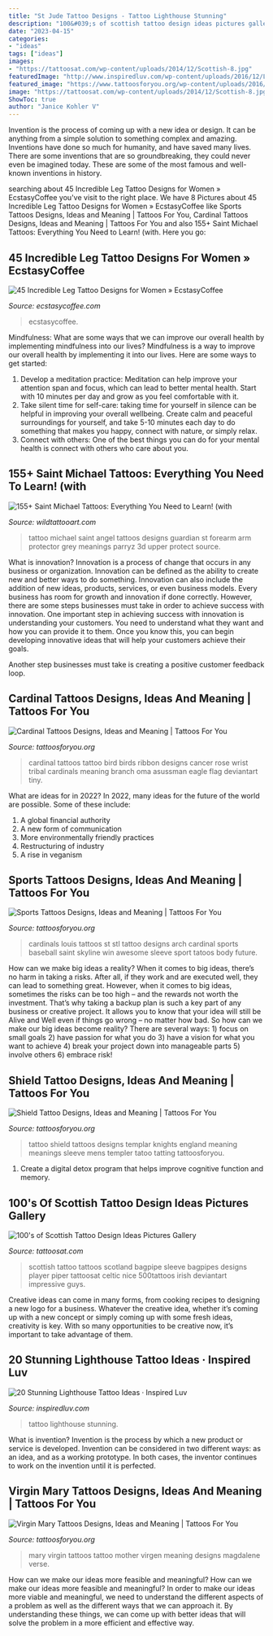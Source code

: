 ```yaml
---
title: "St Jude Tattoo Designs - Tattoo Lighthouse Stunning"
description: "100&#039;s of scottish tattoo design ideas pictures gallery"
date: "2023-04-15"
categories:
- "ideas"
tags: ["ideas"]
images:
- "https://tattoosat.com/wp-content/uploads/2014/12/Scottish-8.jpg"
featuredImage: "http://www.inspiredluv.com/wp-content/uploads/2016/12/Lighthouse-Tattoo-IdeasLighthouse-Tattoo-Ideas.jpg"
featured_image: "https://www.tattoosforyou.org/wp-content/uploads/2016/05/Cardinal-Tattoo.jpg"
image: "https://tattoosat.com/wp-content/uploads/2014/12/Scottish-8.jpg"
ShowToc: true
author: "Janice Kohler V"
---
```



Invention is the process of coming up with a new idea or design. It can be anything from a simple solution to something complex and amazing. Inventions have done so much for humanity, and have saved many lives. There are some inventions that are so groundbreaking, they could never even be imagined today. These are some of the most famous and well-known inventions in history.

	

		
searching about 45 Incredible Leg Tattoo Designs for Women » EcstasyCoffee you've visit to the right place. We have 8 Pictures about 45 Incredible Leg Tattoo Designs for Women » EcstasyCoffee like Sports Tattoos Designs, Ideas and Meaning | Tattoos For You, Cardinal Tattoos Designs, Ideas and Meaning | Tattoos For You and also 155+ Saint Michael Tattoos: Everything You Need to Learn! (with. Here you go:
		
    
## 45 Incredible Leg Tattoo Designs For Women » EcstasyCoffee

<img loading=lazy src="https://i2.wp.com/www.ecstasycoffee.com/wp-content/uploads/2016/11/Quotations.jpg?fit=600%2C800&amp;ssl=1" onerror="this.onerror=null;this.src='https://tse4.mm.bing.net/th?id=OIP.RSOoDNlHcrQVJn6b_RUwVQHaJ4&amp;pid=15.1';" alt="45 Incredible Leg Tattoo Designs for Women » EcstasyCoffee">

_Source: ecstasycoffee.com_

>ecstasycoffee. 

	

Mindfulness: What are some ways that we can improve our overall health by implementing mindfulness into our lives?
Mindfulness is a way to improve our overall health by implementing it into our lives. Here are some ways to get started: 
1. Develop a meditation practice: Meditation can help improve your attention span and focus, which can lead to better mental health. Start with 10 minutes per day and grow as you feel comfortable with it. 
2. Take silent time for self-care: taking time for yourself in silence can be helpful in improving your overall wellbeing. Create calm and peaceful surroundings for yourself, and take 5-10 minutes each day to do something that makes you happy, connect with nature, or simply relax. 
3. Connect with others: One of the best things you can do for your mental health is connect with others who care about you.

    
## 155+ Saint Michael Tattoos: Everything You Need To Learn! (with

<img loading=lazy src="https://www.wildtattooart.com/wp-content/uploads/2018/10/Saint-Michael-Tattoos-25101846.jpg" onerror="this.onerror=null;this.src='https://tse2.mm.bing.net/th?id=OIP.i6n6DKp0ChrM5UJWP4dtbwHaHa&amp;pid=15.1';" alt="155+ Saint Michael Tattoos: Everything You Need to Learn! (with">

_Source: wildtattooart.com_

>tattoo michael saint angel tattoos designs guardian st forearm arm protector grey meanings parryz 3d upper protect source. 

	

What is innovation?
Innovation is a process of change that occurs in any business or organization. Innovation can be defined as the ability to create new and better ways to do something. Innovation can also include the addition of new ideas, products, services, or even business models. Every business has room for growth and innovation if done correctly. However, there are some steps businesses must take in order to achieve success with innovation.
One important step in achieving success with innovation is understanding your customers. You need to understand what they want and how you can provide it to them. Once you know this, you can begin developing innovative ideas that will help your customers achieve their goals.

Another step businesses must take is creating a positive customer feedback loop.

    
## Cardinal Tattoos Designs, Ideas And Meaning | Tattoos For You

<img loading=lazy src="https://www.tattoosforyou.org/wp-content/uploads/2016/05/Cardinal-Tattoo.jpg" onerror="this.onerror=null;this.src='https://tse3.mm.bing.net/th?id=OIP.cY3smDGC7HBcaFs4Fi58YgHaHp&amp;pid=15.1';" alt="Cardinal Tattoos Designs, Ideas and Meaning | Tattoos For You">

_Source: tattoosforyou.org_

>cardinal tattoos tattoo bird birds ribbon designs cancer rose wrist tribal cardinals meaning branch oma asussman eagle flag deviantart tiny. 

	

What are ideas for in 2022?
In 2022, many ideas for the future of the world are possible. Some of these include: 
1. A global financial authority 
2. A new form of communication 
3. More environmentally friendly practices 
4. Restructuring of industry 
5. A rise in veganism 

    
## Sports Tattoos Designs, Ideas And Meaning | Tattoos For You

<img loading=lazy src="https://www.tattoosforyou.org/wp-content/uploads/2016/02/Sport-Tattoos.jpg" onerror="this.onerror=null;this.src='https://tse3.mm.bing.net/th?id=OIP.CcHWm9iWKYX1corvpVY_OQHaIl&amp;pid=15.1';" alt="Sports Tattoos Designs, Ideas and Meaning | Tattoos For You">

_Source: tattoosforyou.org_

>cardinals louis tattoos st stl tattoo designs arch cardinal sports baseball saint skyline win awesome sleeve sport tatoos body future. 

	

How can we make big ideas a reality?
When it comes to big ideas, there’s no harm in taking a risks. After all, if they work and are executed well, they can lead to something great. However, when it comes to big ideas, sometimes the risks can be too high – and the rewards not worth the investment. That’s why taking a backup plan is such a key part of any business or creative project. It allows you to know that your idea will still be Alive and Well even if things go wrong – no matter how bad. So how can we make our big ideas become reality?
There are several ways: 1) focus on small goals 2) have passion for what you do 3) have a vision for what you want to achieve 4) break your project down into manageable parts 5) involve others 6) embrace risk!

    
## Shield Tattoo Designs, Ideas And Meaning | Tattoos For You

<img loading=lazy src="https://www.tattoosforyou.org/wp-content/uploads/2017/08/England-Shield-Tattoo.jpg" onerror="this.onerror=null;this.src='https://tse4.mm.bing.net/th?id=OIP.f16AoSdi2fYeLNuYoYCw4gHaJ4&amp;pid=15.1';" alt="Shield Tattoo Designs, Ideas and Meaning | Tattoos For You">

_Source: tattoosforyou.org_

>tattoo shield tattoos designs templar knights england meaning meanings sleeve mens templer tatoo tatting tattoosforyou. 

	

1. Create a digital detox program that helps improve cognitive function and memory.

    
## 100&#039;s Of Scottish Tattoo Design Ideas Pictures Gallery

<img loading=lazy src="https://tattoosat.com/wp-content/uploads/2014/12/Scottish-8.jpg" onerror="this.onerror=null;this.src='https://tse4.mm.bing.net/th?id=OIP.Elx_btHgsevogSPYOyTwbAHaJ4&amp;pid=15.1';" alt="100&#039;s of Scottish Tattoo Design Ideas Pictures Gallery">

_Source: tattoosat.com_

>scottish tattoo tattoos scotland bagpipe sleeve bagpipes designs player piper tattoosat celtic nice 500tattoos irish deviantart impressive guys. 

	

Creative ideas can come in many forms, from cooking recipes to designing a new logo for a business. Whatever the creative idea, whether it’s coming up with a new concept or simply coming up with some fresh ideas, creativity is key. With so many opportunities to be creative now, it’s important to take advantage of them.

    
## 20 Stunning Lighthouse Tattoo Ideas · Inspired Luv

<img loading=lazy src="http://www.inspiredluv.com/wp-content/uploads/2016/12/Lighthouse-Tattoo-IdeasLighthouse-Tattoo-Ideas.jpg" onerror="this.onerror=null;this.src='https://tse4.mm.bing.net/th?id=OIP.Ed4seia7Kh9RNTEcDONldQHaJg&amp;pid=15.1';" alt="20 Stunning Lighthouse Tattoo Ideas · Inspired Luv">

_Source: inspiredluv.com_

>tattoo lighthouse stunning. 

	

What is invention?
Invention is the process by which a new product or service is developed. Invention can be considered in two different ways: as an idea, and as a working prototype. In both cases, the inventor continues to work on the invention until it is perfected.

    
## Virgin Mary Tattoos Designs, Ideas And Meaning | Tattoos For You

<img loading=lazy src="http://www.tattoosforyou.org/wp-content/uploads/2013/10/Virgin-Mary-Tattoos-Pictures-700x1024.jpg" onerror="this.onerror=null;this.src='https://tse4.mm.bing.net/th?id=OIP.nsi3ljhbNY5E21TYWhuTXQHaK1&amp;pid=15.1';" alt="Virgin Mary Tattoos Designs, Ideas and Meaning | Tattoos For You">

_Source: tattoosforyou.org_

>mary virgin tattoos tattoo mother virgen meaning designs magdalene verse. 

	

How can we make our ideas more feasible and meaningful?
How can we make our ideas more feasible and meaningful? In order to make our ideas more viable and meaningful, we need to understand the different aspects of a problem as well as the different ways that we can approach it. By understanding these things, we can come up with better ideas that will solve the problem in a more efficient and effective way.

